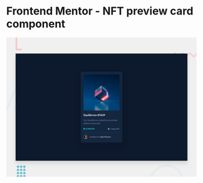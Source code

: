 
# Frontend Mentor - NFT preview card component

![Design preview for the NFT preview card component coding challenge](./design/desktop-preview.jpg)

